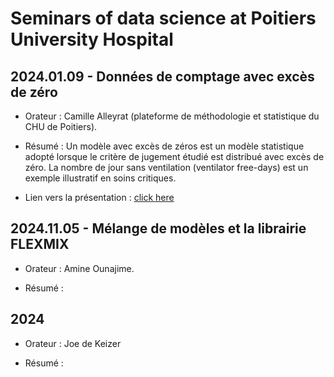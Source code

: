Seminars of data science at Poitiers University Hospital
================

## 2024.01.09 - Données de comptage avec excès de zéro

* Orateur :  Camille Alleyrat (plateforme de méthodologie et statistique du CHU de Poitiers).

* Résumé : Un modèle avec excès de zéros est un modèle statistique adopté lorsque le critère de jugement étudié est distribué  avec excès de zéro. La nombre de jour sans ventilation (ventilator free-days) est un exemple illustratif en soins critiques.

* Lien vers la présentation : [click here](www.google.com)

## 2024.11.05 - Mélange de modèles et la librairie FLEXMIX

* Orateur :  Amine Ounajime.

* Résumé : 

## 2024

* Orateur :  Joe de Keizer

* Résumé : 
